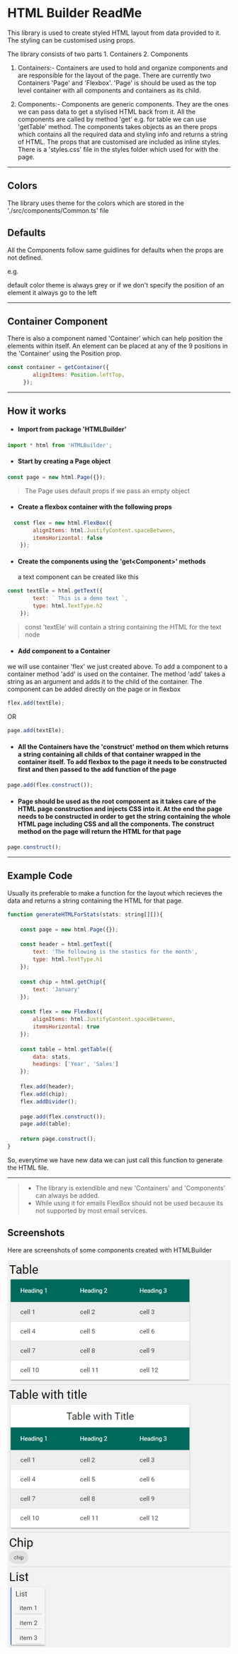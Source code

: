 # HTML Builder ReadMe

This library is used to create styled HTML layout from data provided to it.
The styling can be customised using props.

The library consists of two parts
    1. Containers 
    2. Components

1. Containers:- Containers are used to hold and organize components and are responsible for the layout of the page.
                There are currently two Containers 'Page' and 'Flexbox'. 'Page' is should be used as the top level container
                with all components and containers as its child.

2. Components:- Components are generic components. They are the ones we can pass data to get a stylised HTML back from it.
                All the components are called by method 'get<Component>' e.g. for table we can use 'getTable' method.
                The components takes objects as an there props which contains all the required data and styling info and
                returns a string of HTML. The props that are customised are included as inline styles. There is a 'styles.css'
                file in the styles folder which used for with the page.

---

## Colors
The library uses theme for the colors which are stored in the './src/components/Common.ts' file

## Defaults

All the Components follow same guidlines for defaults when the props are not defined. 

e.g.

default color theme is always grey or if we don't specify the position of an element it always go to the left

---

## Container Component 

There is also a component named 'Container' which can help position the elements within itself.
An element can be placed at any of the 9 positions in the 'Container' using the Position prop.
```javascript
const container = getContainer({
        alignItems: Position.leftTop,
     });
```
---

## How it works
* <h4>Import from package 'HTMLBuilder'</h4>

```javascript
import * html from 'HTMLBuilder';
```

* <h4>Start by creating a Page object</h4>

```javascript
const page = new html.Page({});
```

> The Page uses default props if we pass an empty object

* <h4>Create a flexbox container with the following props</h4>

```javascript
  const flex = new html.FlexBox({
        alignItems: html.JustifyContent.spaceBetween,
        itemsHorizontal: false
    });
``` 

* <h4>Create the components using the 'get&ltComponent&gt' methods </h4>
    a text component can be created like this

```javascript
const textEle = html.getText({
        text: ` This is a demo text `,
        type: html.TextType.h2
    });
```

> const 'textEle' will contain a string containing the HTML for the text node

* <h4>Add component to a Container
we will use container 'flex' we just created above. To add a component to a container method 'add' is used on the container. The method 'add' takes a string as an argument and adds it to the child of the container. The component can be added directly on the page or in flexbox</h4>

```javascript
flex.add(textEle);
```
OR
```javascript 
page.add(textEle);
```
* <h4>All the Containers have the 'construct' method on them which returns a string containing all childs of that container wrapped in the container itself. To add flexbox to the page it needs to be constructed first and then passed to the add function of the page</h4>

```javascript
page.add(flex.construct());
```

* <h4>Page should be used as the root component as it takes care of the HTML page construction and injects CSS into it. At the end the page needs to be constructed in order to get the string containing the whole HTML page including CSS and all the components. The construct method on the page will return the HTML for that page</h4>

```javascript
page.construct();
```


---

## Example Code

Usually its preferable to make a function for the layout which recieves the data and returns a string containing the HTML for that page.

```javascript
function generateHTMLForStats(stats: string[][]){

    const page = new html.Page({});

    const header = html.getText({
        text: 'The following is the stastics for the month',
        type: html.TextType.h1
    });

    const chip = html.getChip({
        text: 'January'
    });

    const flex = new FlexBox({
        alignItems: html.JustifyContent.spaceBetween,
        itemsHorizontal: true
    });

    const table = html.getTable({
        data: stats,
        headings: ['Year', 'Sales']
    });

    flex.add(header);
    flex.add(chip);
    flex.addDivider();

    page.add(flex.construct());
    page.add(table);

    return page.construct();
}
```


So, everytime we have new data we can just call this function to generate the HTML file.

---

> * The library is extendible and new 'Containers' and 'Components' can always be added. 
> * While using it for emails FlexBox should not be used because its not supported by most email services.

## Screenshots
Here are screenshots of some components created with HTMLBuilder


![table](screenshots/screenshot.png)
